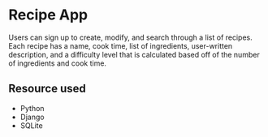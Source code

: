# Recipe App
Users can sign up to create, modify, and search through a list of recipes. Each recipe has a name, cook time, list of ingredients, user-written description, and a difficulty level that is calculated based off of the number of ingredients and cook time. 
## Resource used
- Python
- Django
- SQLite
